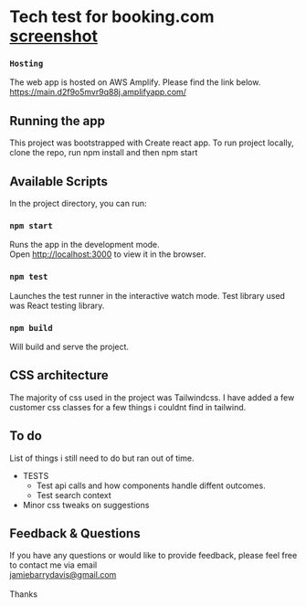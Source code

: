 # Tech test for booking.com [screenshot](https://user-images.githubusercontent.com/26900251/132957824-9ed56aa9-ef89-4dc1-bf32-1b4b90c043ca.jpg)


### `Hosting`

The web app is hosted on AWS Amplify. Please find the link below.\
https://main.d2f9o5mvr9q88j.amplifyapp.com/

## Running the app

This project was bootstrapped with Create react app. To run project locally, clone the repo, run npm install and then npm start

## Available Scripts

In the project directory, you can run:

### `npm start`

Runs the app in the development mode.\
Open [http://localhost:3000](http://localhost:3000) to view it in the browser.

### `npm test`

Launches the test runner in the interactive watch mode.
Test library used was React testing library.

### `npm build`
Will build and serve the project.

## CSS architecture

The majority of css used in the project was Tailwindcss. 
I have added a few customer css classes for a few things i couldnt find in tailwind.

## To do

List of things i still need to do but ran out of time. 
- TESTS
   - Test api calls and how components handle diffent outcomes. 
   - Test search context
- Minor css tweaks on suggestions

## Feedback & Questions

If you have any questions or would like to provide feedback, please feel free to contact me via email\
jamiebarrydavis@gmail.com\
\
Thanks
